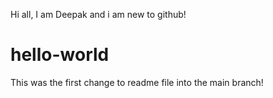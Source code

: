 Hi all, I am Deepak and i am new to github!
# hello-world

This was the first change to readme file into the main branch!

